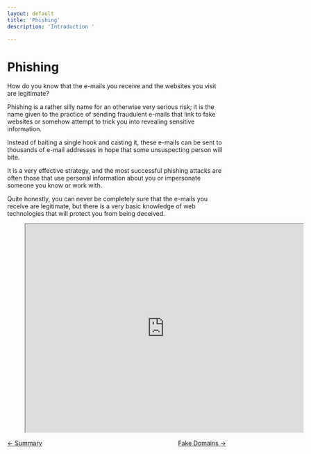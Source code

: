 ```yaml
---
layout: default
title: 'Phishing'
description: 'Introduction '

---
```

# Phishing

How do you know that the e-mails you receive and the websites you visit are legitimate?

Phishing is a rather silly name for an otherwise very serious risk; it is the name given to the practice of sending fraudulent e-mails that link to fake websites or somehow attempt to trick you into revealing sensitive information.

Instead of baiting a single hook and casting it, these e-mails can be sent to thousands of e-mail addresses in hope that some unsuspecting person will bite.

It is a very effective strategy, and the most successful phishing attacks are often those that use personal information about you or impersonate someone you know or work with.

Quite honestly, you can never be completely sure that the e-mails you receive are legitimate, but there is a very basic knowledge of web technologies that will protect you from being deceived.

<!-- blank line -->
<figure class="video_container">
<iframe src="https://drive.google.com/file/d/1ztaLDEYE3201Ga5hdAGNLLEn0QAhhX_R/preview" width="640" height="480"></iframe>
</figure>
<!-- blank line -->



 <span style="float:left;"> 
<a href="./passwords_summary.html">← Summary</a>
  </span> 
 <span style="float:right;">
  <a href="./fake_domains.html ">Fake Domains →</a>
  </span> 
<br />
<br />
